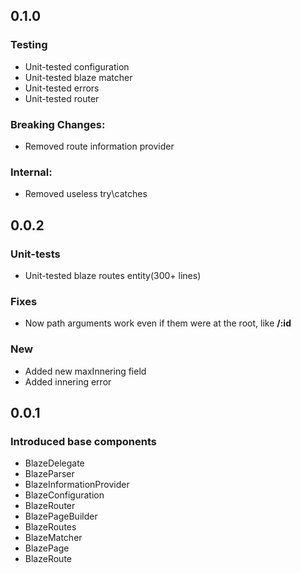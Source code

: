 ## 0.1.0

### Testing

- Unit-tested configuration
- Unit-tested blaze matcher
- Unit-tested errors
- Unit-tested router

### Breaking Changes:

- Removed route information provider

### Internal:

- Removed useless try\catches

## 0.0.2

### Unit-tests
- Unit-tested blaze routes entity(300+ lines)

### Fixes
- Now path arguments work even if them were at the root, like **/:id**

### New
- Added new maxInnering field
- Added innering error 

## 0.0.1

### Introduced base components

- BlazeDelegate
- BlazeParser
- BlazeInformationProvider
- BlazeConfiguration
- BlazeRouter
- BlazePageBuilder
- BlazeRoutes
- BlazeMatcher
- BlazePage
- BlazeRoute

